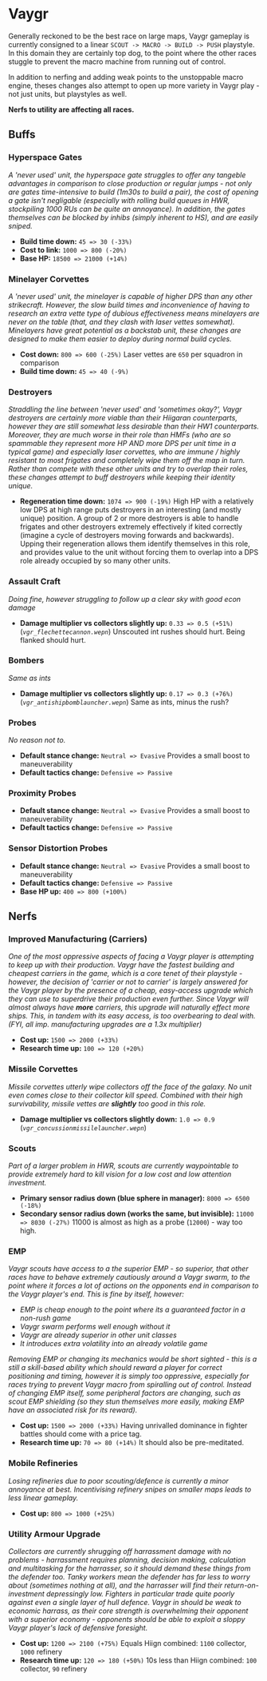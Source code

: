 # Vaygr

Generally reckoned to be the best race on large maps, Vaygr gameplay is currently consigned to a linear `SCOUT -> MACRO -> BUILD -> PUSH` playstyle. In this domain they are certainly top dog, to the point where the other races stuggle to prevent the macro machine from running out of control.

In addition to nerfing and adding weak points to the unstoppable macro engine, theses changes also attempt to open up more variety in Vaygr play - not just units, but playstyles as well.

**Nerfs to utility are affecting all races.**

## Buffs

### Hyperspace Gates
*A 'never used' unit, the hyperspace gate struggles to offer any tangeble advantages in comparison to close production or regular jumps - not only are gates time-intensive to build (1m30s to build a pair), the cost of opening a gate isn't negligable (especially with rolling build queues in HWR, stockpiling 1000 RUs can be quite an annoyance). In addition, the gates themselves can be blocked by inhibs (simply inherent to HS), and are easily sniped.*
* **Build time down:** `45 => 30 (-33%)`
* **Cost to link:** `1000 => 800 (-20%)`
* **Base HP:** `18500 => 21000 (+14%)`
### Minelayer Corvettes
*A 'never used' unit, the minelayer is capable of higher DPS than any other strikecraft. However, the slow build times and inconvenience of having to research an extra vette type of dubious effectiveness means minelayers are never on the table (that, and they clash with laser vettes somewhat). Minelayers have great potential as a backstab unit, these changes are designed to make them easier to deploy during normal build cycles.*
* **Cost down:** `800 => 600 (-25%)` Laser vettes are `650` per squadron in comparison
* **Build time down:** `45 => 40 (-9%)` 
### Destroyers
*Straddling the line between 'never used' and 'sometimes okay?', Vaygr destroyers are certainly more viable than their Hiigaran counterparts, however they are still somewhat less desirable than their HW1 counterparts. Moreover, they are much worse in their role than HMFs (who are so spammable they represent more HP AND more DPS per unit time in a typical game) and especially laser corvettes, who are immune / highly resistant to most frigates and completely wipe them off the map in turn. Rather than compete with these other units and try to overlap their roles, these changes attempt to buff destroyers while keeping their identity unique.*
* **Regeneration time down:** `1074 => 900 (-19%)` High HP with a relatively low DPS at high range puts destroyers in an interesting (and mostly unique) position. A group of 2 or more destroyers is able to handle frigates and other destroyers extremely effectively if kited correctly (imagine a cycle of destroyers moving forwards and backwards). Upping their regeneration allows them identify themselves in this role, and provides value to the unit without forcing them to overlap into a DPS role already occupied by so many other units.
### Assault Craft
*Doing fine, however struggling to follow up a clear sky with good econ damage*
* **Damage multiplier vs collectors slightly up:** `0.33 => 0.5 (+51%)` (*`vgr_flechettecannon.wepn`*) Unscouted int rushes should hurt. Being flanked should hurt.
### Bombers
*Same as ints*
* **Damage multiplier vs collectors slightly up:** `0.17 => 0.3 (+76%)` (*`vgr_antishipbomblauncher.wepn`*) Same as ints, minus the rush?
### Probes
*No reason not to.*
* **Default stance change:** `Neutral => Evasive` Provides a small boost to maneuverability
* **Default tactics change:** `Defensive => Passive`
### Proximity Probes
* **Default stance change:** `Neutral => Evasive` Provides a small boost to maneuverability
* **Default tactics change:** `Defensive => Passive`
### Sensor Distortion Probes
* **Default stance change:** `Neutral => Evasive` Provides a small boost to maneuverability
* **Default tactics change:** `Defensive => Passive`
* **Base HP up:** `400 => 800 (+100%)`



## Nerfs

### Improved Manufacturing (Carriers)
*One of the most oppressive aspects of facing a Vaygr player is attempting to keep up with their production. Vaygr have the fastest building and cheapest carriers in the game, which is a core tenet of their playstyle - however, the decision of 'carrier or not to carrier' is largely answered for the Vaygr player by the presence of a cheap, easy-access upgrade which they can use to superdrive their production even further. Since Vaygr will almost always have **more** carriers, this upgrade will naturally effect more ships. This, in tandem with its easy access, is too overbearing to deal with. (FYI, all imp. manufacturing upgrades are a 1.3x multiplier)*
* **Cost up:** `1500 => 2000 (+33%)`
* **Research time up:** `100 => 120 (+20%)`

### Missile Corvettes
*Missile corvettes utterly wipe collectors off the face of the galaxy. No unit even comes close to their collector kill speed. Combined with their high survivability, missile vettes are **slightly** too good in this role.*
* **Damage multiplier vs collectors slightly down:** `1.0 => 0.9` (*`vgr_concussionmissilelauncher.wepn`*)

### Scouts
*Part of a larger problem in HWR, scouts are currently waypointable to provide extremely hard to kill vision for a low cost and low attention investment.*
* **Primary sensor radius down (blue sphere in manager):** `8000 => 6500 (-18%)`
* **Secondary sensor radius down (works the same, but invisible):** `11000 => 8030 (-27%)` 11000 is almost as high as a probe (`12000`) - way too high.
### EMP
*Vaygr scouts have access to a the superior EMP - so superior, that other races have to behave extremely cautiously around a Vaygr swarm, to the point where it forces a lot of actions on the opponents end in comparison to the Vaygr player's end. This is fine by itself, however:*
* *EMP is cheap enough to the point where its a guaranteed factor in a non-rush game*
* *Vaygr swarm performs well enough without it*
* *Vaygr are already superior in other unit classes*
* *It introduces extra volatility into an already volatile game*

*Removing EMP or changing its mechanics would be short sighted - this is a still a skill-based ability which should reward a player for correct positioning and timing, however it is simply too oppressive, especially for races trying to prevent Vaygr macro from spiralling out of control. Instead of changing EMP itself, some peripheral factors are changing, such as scout EMP shielding (so they stun themselves more easily, making EMP have an associated risk for its reward).*
* **Cost up:** `1500 => 2000 (+33%)` Having unrivalled dominance in fighter battles should come with a price tag.
* **Research time up:** `70 => 80 (+14%)` It should also be pre-meditated.
### Mobile Refineries
*Losing refineries due to poor scouting/defence is currently a minor annoyance at best. Incentivising refinery snipes on smaller maps leads to less linear gameplay.*
* **Cost up:** `800 => 1000 (+25%)`
### Utility Armour Upgrade
*Collectors are currently shrugging off harrassment damage with no problems - harrassment requires planning, decision making, calculation and multitasking for the harrasser, so it should demand these things from the defender too. Tanky workers mean the defender has far less to worry about (sometimes nothing at all), and the harrasser will find their return-on-investment depressingly low. Fighters in particular trade quite poorly against even a single layer of hull defence. Vaygr in should be weak to economic harrass, as their core strength is overwhelming their opponent with a superior economy - opponents should be able to exploit a sloppy Vaygr player's lack of defensive foresight.*
* **Cost up:** `1200 => 2100 (+75%)` Equals Hiign combined: `1100` collector, `1000` refinery
* **Research time up:** `120 => 180 (+50%)` 10s less than Hiign combined: `100` collector, `90` refinery
